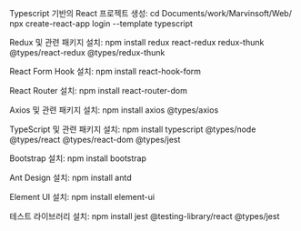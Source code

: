 Typescript 기반의 React 프로젝트 생성:
cd Documents/work/Marvinsoft/Web/
npx create-react-app login --template typescript


Redux 및 관련 패키지 설치:
npm install redux react-redux redux-thunk @types/react-redux @types/redux-thunk


React Form Hook 설치:
npm install react-hook-form  

React Router 설치:
npm install react-router-dom


Axios 및 관련 패키지 설치:
npm install axios @types/axios


TypeScript 및 관련 패키지 설치:
npm install typescript @types/node @types/react @types/react-dom @types/jest


Bootstrap 설치:
npm install bootstrap


Ant Design 설치:
npm install antd


Element UI 설치:
npm install element-ui


테스트 라이브러리 설치:
npm install jest @testing-library/react @types/jest